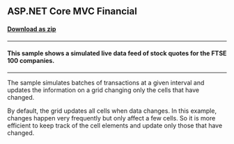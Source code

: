 ## ASP.NET Core MVC Financial
#### [Download as zip](https://downgit.github.io/#/home?url=https://github.com/GrapeCity/ComponentOne-ASPNET-MVC-Samples/tree/master/ASPNETCore/HowTo/FlexGrid/Financial/Financial)
____
#### This sample shows a simulated live data feed of stock quotes for the FTSE 100 companies.
____
The sample simulates batches of transactions at a given interval and updates
the information on a grid changing only the cells that have changed.

By default, the grid updates all cells when data changes. In this example,
changes happen very frequently but only affect a few cells. So it is
more efficient to keep track of the cell elements and update only those
that have changed.

